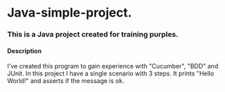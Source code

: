 # Java-simple-project.

### This is a Java project created for training purples.

#### Description

I've created this program to gain experience with "Cucumber", "BDD" and JUnit.
In this project I have a single scenario with 3 steps.
It prints "Hello World!" and asserts if the message is ok.